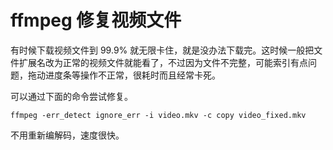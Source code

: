 # ffmpeg 修复视频文件

有时候下载视频文件到 99.9% 就无限卡住，就是没办法下载完。这时候一般把文件扩展名改为正常的视频文件就能看了，不过因为文件不完整，可能索引有点问题，拖动进度条等操作不正常，很耗时而且经常卡死。

可以通过下面的命令尝试修复。

```
ffmpeg -err_detect ignore_err -i video.mkv -c copy video_fixed.mkv
```

不用重新编解码，速度很快。